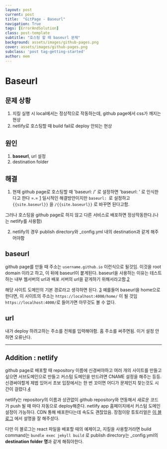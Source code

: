 ```yaml
---
layout: post
current: post
title:  "GitPage - Baseurl"
navigation: True
tags: [ErrorAndSolution]
class: post-template
subtitle: "호스팅 할 때 baseurl 문제"
background: assets/images/github-pages.png
cover: assets/images/github-pages.png
subclass: 'post tag-getting-started'
author: mem
---
```



Baseurl
=======

## 문제 상황

1. 지킬 실행 시 local에서는 정상적으로 작동하는데, github page에서 css가 깨지는 현상
2. netlify로 호스팅할 때 build fail로 deploy 안되는 현상

## 원인

1. **baseurl**, url 설정
2. destination folder

## 해결

1. 현재 github page로 호스팅할 때 'baseurl: /' 로 설정하면 'baseurl: ' 로 인식한다고 한다 =.= [1][1]
일시적인 해결방안이지만 `baseurl: `로 설정하고 `{{site.baseurl}}` 을 `/{{site.baseurl}}` 로 바꾸면 된다고함.

그러나 호스팅을 github page로 하지 않고 다른 서비스로 배포하면 정상작동한다.(나는 netlify를 사용함)

2. netlify의 경우 publish directory와 _config.yml 내의 destination과 같게 해주어야함

## baseurl

github page를 만들 때 주소는
`username.github.io` 이런식으로 될것임. 이것을 root domain 이라고 하고, 이 뒤에 baseurl이 붙게된다.
baseurl을 사용하는 이유는 테스트하는 내부 웹서버의 url과 배포 서버의 url을 같게하기 위해서라고함.[2][2]

해당 사이트 도메인의 기본 경로라고 생각하면 된다. [3][3] 예를들어 baseurl을 home으로 한다면, 이 사이트의 주소는 `https://localhost:4000/home/` 이 될 것임 `https://localhost:4000/`로 들어가면 아무것도 볼 수 없다.

## url

내가 deploy 하려고하는 주소를 전체를 입력해야함. 홈 주소를 써주면됨. 이거 설정 안하면 오류난다.

***

## Addition : netlify

github page로 배포할 때 repository 이름에 신경써야하고 여러 개의 사이트를 만들고싶으면 서브도메인으로 만들고 커스텀 도메인을 만드려면 CNAME 설정을 해주는 등등. 신경써야할게 제법 있어서 초보 입장에서는 한 번 꼬이면 어디가 문제인지 찾는것도 시간이 걸렸다.[4][4]

netlify는 repository의 이름과 상관없이 github repository와 연동해서 새로운 코드가 push 될 때 마다 자동으로 deploy해준다. netlify app 홈페이지에서 커스텀 도메인 설정이 가능하다. CDN 통해 배포한다는데 속도도 괜찮았음. 장점이랑 튜토리얼은 [이 블로그](https://blog.outsider.ne.kr/1417) 에서 설명을 잘 해주셨다.

다만 이 블로그는 react 파일을 배포할 때의 예제이고, 지킬을 사용할거라면 build command는 `bundle exec jekyll build` 로 publish directory는 _config.yml의 **destination folder 명**과 같게 해줘야한다.

[1]: https://github.com/jekyll/jekyll/pull/235
[2]: https://kairos03.github.io/jekyll/2017/09/11/learing-Up-Confusion-Around-baseurl.html#fn:1
[3]: http://blog.saltfactory.net/setting-domain-name-in-github-pages-via-cname/
[4]: https://github.com/github/pages-gem/issues/350#issuecomment-317234161



